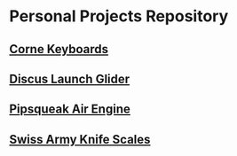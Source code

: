 # Personal Projects Repository

## [Corne Keyboards](corne-keyboards)

## [Discus Launch Glider](discus-launch-glider)

## [Pipsqueak Air Engine](pipsqueak-engine)

## [Swiss Army Knife Scales](swiss-army-knife-scales)
